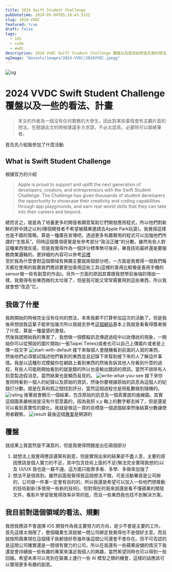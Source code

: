 ```yaml
---
title: 2024 Swift Student Challenge
pubDatetime: 2024-05-04T05:18:43.513Z
slug: 2024-VVDC
featured: true
draft: false
tags:
  - iOS
  - code
  - wwdc
description: 2024 VVDC Swift Student Challenge 覆盤以及我目前對這方面的想法
ogImage: "@assets/images/2024-VVDC/2024VVDC.jpegg"
---
```


![og](@assets/images/2024-VVDC/2024VVDC.jpeg)

# 2024 VVDC Swift Student Challenge 覆盤以及一些的看法、計畫

> 本文的作者為一個沒有任何實務的大學生，因此對某些事情會有主觀片面的想法。在閱讀此文的時候建議多方求證，不必太認真，必要時可以聯絡筆者。

首先先介紹我參加了什麼活動

## What is Swift Student Challenge

根據官方的介紹

> Apple is proud to support and uplift the next generation of developers, creators, and entrepreneurs with the Swift Student Challenge. The Challenge has given thousands of student developers the opportunity to showcase their creativity and coding capabilities through app playgrounds, and earn real-world skills that they can take into their careers and beyond.

總而言之，就是為了培養更多的開發者願意幫助它們開發應用程式，所以他們對新鮮的肝中誘之以利(哪個開發者不希望被蘋果邀請去Apple Park玩耍)。我覺得這樣也是不錯的策略，算是一種廣告宣傳吧，透過更多有趣實用的程式可以加強他們所謂的“生態系”。同時這個獎項感覺是有參考部分“政治正確”的分數，雖然有些人對這種東西很反感，但是我覺得作為一個評分標準無可後非，畢竟技術最終還是要服務商業邏輯的。更詳細的內容可以參考[這裡](https://developer.apple.com/swift-student-challenge/)<br>
至於我為什麼會對這個領域有興趣主要就兩個部分吧，一方面是我覺得一個我們每天都在使用的裝置我們應該要更加善用這些工具(這裡的善用比較像是善用手機的sensor做一些有創意的作品)。另外一方面的原因其實跟我想學前後端的理由一樣，我覺得有些東西做的太垃圾了，但是我可能又常常需要用到這些東西，所以我就會想“改造”它。

## 我做了什麼

我剛開始的時候完全沒有任何的想法，本來我都不打算參加這次的活動了。但是我後來想說我這輩子能參加幾次所以我就去參考[這個網站](https://www.wwdcscholars.com/?utm_source=pocket_saves)基本上我就是看看得獎者做了什麼，算是一種靈感的激發。<br>
然後我就開始我的專案了，我想做一個模擬訊息傳遞過程中以訛傳訛的現象，一開始你可以從預設的圖片開始(一張Taipei Times)或者也可以自己上傳圖片或者是上傳一段文字
![start-with-default](@assets/images/2024-VVDC/start-with-default.png)
接下來每個人會隨機看到前面的人寫的東西，然後他們必須嘗試描述他們看到的東西並且記錄下來幫助接下來的人了解這件事情。我是以這種形式模擬你在網路上看到東西的然後告訴其他人你看到什麼的過程，有些人可能剛開始看到的就是錯的所以也是輸出錯誤的資訊。當然不排除有人刻意製造假消息，當然結果也是顯而易見的。
![write-what-you-see](@assets/images/2024-VVDC/write-down.png)
接下來你會同時看到一個人的紀錄以及原始的資訊，然後你要根據原始的訊息為這個人的紀錄打分數。就是在真和假之間找到評分，當然這個過程也是用亂數做到隨機的。
![rating](@assets/images/2024-VVDC/rating.png)
接著就會顯示一個結果，包含原始的訊息及一個真實度的曲線圖。其實這個圖表嚴格說是沒有什麼意義的，因為我把 x,y 軸上的數字都去掉了，但是還是可以看到真實性的變化。我就是做這一頁的目標是一個遊戲結束然後結算分數讓使用者觀察。
![result](@assets/images/2024-VVDC/result.png)
最後這個[專案](https://github.com/cantpr09ram/2024-SwiftStudentChallenge)是開源的

## 覆盤

就成果上我當然是不滿意的，但是我覺得問題是出在兩個部分

1. 就想法上我覺得應該還算有創意，但是實現出來的結果卻不盡人意，主要的原因應該是個人實力的不足，其中包含技術上面的不足(無法完全實現我想的)以及 UI/UX 我也是一竅不通。這方面只能靠多看、多學、多做來加強了
2. 想法不是很周到。雖然前面我覺得我這個想法不錯，可是活動畢竟是公司辦的，公司做一件事一定會有目的的，所以我還是希望可以加入一些他們想推動的技術創新(多使用一些新的技術)。但對現在的我來說還是看不懂蘋果的開發文件，看影片學習我覺得效率非常的低，而且一些東西我也找不到解決方案。

## 我目前對這個領域的看法、規劃

我想我應該不會選擇 iOS 開發作為我主要努力的方向，是少不會是主要的工作。首先這樣太侷限了，整個職業生涯就被一間公司綁定我覺得也不是個好主意，而且就按照蘋果現在這個樣子我都很好奇幾年後這間公司還會不會存在。但不可否認的是這間公司確實還是一間很有實力的公司，所以在我還有一些蘋果設備的情況下我還是會持續做一些有趣的專案來滿足我個人的興趣，當然希望同時也可以得到一些回報。希望未來可以見到在裝置上運行一些 AI 模型之類的機會，這樣的話應該可以實現更多有趣的創意。
